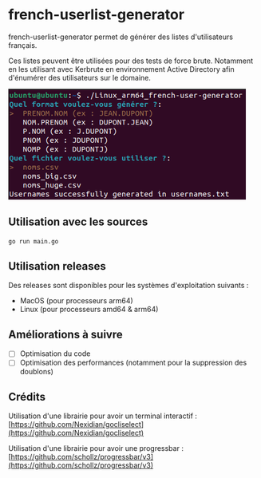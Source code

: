 # french-userlist-generator

french-userlist-generator permet de générer des listes d'utilisateurs français.

Ces listes peuvent être utilisées pour des tests de force brute. Notamment en les utilisant avec Kerbrute en environnement Active Directory afin d'énumérer des utilisateurs sur le domaine.


![image](./images/image.png)

## Utilisation avec les sources

```bash
go run main.go
```
## Utilisation releases

Des releases sont disponibles pour les systèmes d'exploitation suivants :
- MacOS (pour processeurs arm64)
- Linux (pour processeurs amd64 & arm64)


## Améliorations à suivre

- [ ] Optimisation du code
- [ ] Optimisation des performances (notamment pour la suppression des doublons)

## Crédits

Utilisation d'une librairie pour avoir un terminal interactif : [https://github.com/Nexidian/gocliselect](https://github.com/Nexidian/gocliselect)

Utilisation d'une librairie pour avoir une progressbar : [https://github.com/schollz/progressbar/v3](https://github.com/schollz/progressbar/v3)